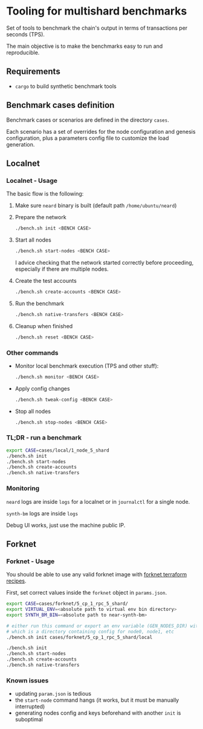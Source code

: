 # Tooling for multishard benchmarks

Set of tools to benchmark the chain's output in terms of transactions per seconds (TPS).

The main objective is to make the benchmarks easy to run and reproducible.

## Requirements

- `cargo` to build synthetic benchmark tools

## Benchmark cases definition

Benchmark cases or scenarios are defined in the directory `cases`.

Each scenario has a set of overrides for the node configuration and genesis configuration, plus a parameters config file to customize the load generation.

## Localnet

### Localnet - Usage

The basic flow is the following:

1. Make sure `neard` binary is built (default path `/home/ubuntu/neard`)
2. Prepare the network

    ```sh
    ./bench.sh init <BENCH CASE>
    ```

3. Start all nodes

    ```sh
    ./bench.sh start-nodes <BENCH CASE>
    ```

    I advice checking that the network started correctly before proceeding, especially if there are multiple nodes.

4. Create the test accounts

    ```sh
    ./bench.sh create-accounts <BENCH CASE>
    ```

5. Run the benchmark

    ```sh
    ./bench.sh native-transfers <BENCH CASE>
    ```

6. Cleanup when finished

    ```sh
    ./bench.sh reset <BENCH CASE>
    ```

### Other commands

- Monitor local benchmark execution (TPS and other stuff):

    ```sh
    ./bench.sh monitor <BENCH CASE>
    ```

- Apply config changes

    ```sh
    ./bench.sh tweak-config <BENCH CASE>
    ```

- Stop all nodes

    ```sh
    ./bench.sh stop-nodes <BENCH CASE>
    ```

### TL;DR - run a benchmark

```sh
export CASE=cases/local/1_node_5_shard
./bench.sh init
./bench.sh start-nodes
./bench.sh create-accounts
./bench.sh native-transfers
```

### Monitoring

`neard` logs are inside `logs` for a localnet or in `journalctl` for a single node.

`synth-bm` logs are inside `logs`

Debug UI works, just use the machine public IP.

## Forknet

### Forknet - Usage

You should be able to use any valid forknet image with [forknet terraform recipes](https://docs.nearone.org/doc/mocknet-guide-7VnYUXjs2A).

First, set correct values inside the `forknet` object in `params.json`.

```sh
export CASE=cases/forknet/5_cp_1_rpc_5_shard/
export VIRTUAL_ENV=<absolute path to virtual env bin directory>
export SYNTH_BM_BIN=<absolute path to near-synth-bm>

# either run this command or export an env variable (GEN_NODES_DIR) with the path to its output, 
# which is a directory containing config for node0, node1, etc 
./bench.sh init cases/forknet/5_cp_1_rpc_5_shard/local

./bench.sh init
./bench.sh start-nodes
./bench.sh create-accounts
./bench.sh native-transfers
```

### Known issues

- updating `param.json` is tedious
- the `start-node` command hangs (it works, but it must be manually interrupted)
- generating nodes config and keys beforehand with another `init` is suboptimal
